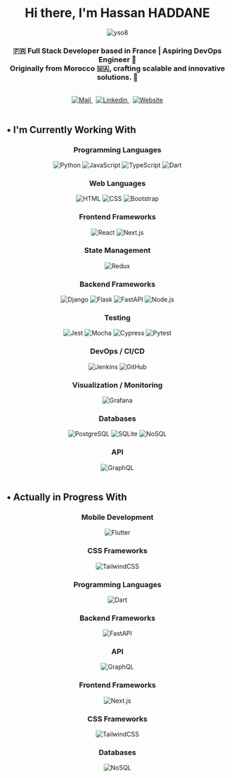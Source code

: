 <div align="center">
  <h1>Hi there, I'm Hassan HADDANE</h1>
</div>

<div align="center"> 
  <img src="https://komarev.com/ghpvc/?username=hassanhaddane&label=.Views&color=736751&style=for-the-badge" alt="yso8" /> 
</div>

<h3 align="center">🇫🇷 Full Stack Developer based in France | Aspiring DevOps Engineer 🌟
  <br>
Originally from Morocco 🇲🇦, crafting scalable and innovative solutions. 🚀</h3>

<br>

<div align="center">
  <a href="mailto:hassanhaddane33s@gmail.com" target="_blank" rel="noreferrer">
    <img alt="Mail" src="https://img.shields.io/badge/Gmail-D14836?style=for-the-badge&logo=gmail&logoColor=white"/>
  </a>
  &nbsp;
  <a href="https://www.linkedin.com/in/hassanhaddane/" target="_blank" rel="noreferrer">
    <img alt="Linkedin" src="https://img.shields.io/badge/LinkedIn-0077B5?style=for-the-badge&logo=linkedin&logoColor=white" />
  </a>
  &nbsp;
  <a href="https://www.hassanhaddane.com" target="_blank" rel="noreferrer">
    <img alt="Website" src="https://img.shields.io/badge/My.portfolio-D6CAB1?style=for-the-badge&logo=readme&logoColor=white" />
  </a>
</div>

<br>

<h2 align="left">• I'm Currently Working With</h2>

<div align="center">
  <!-- Programming Languages -->
  <h3>Programming Languages</h3>
  <img alt="Python" src="https://img.shields.io/badge/Python-3776AB.svg?style=for-the-badge&logo=python&logoColor=white">
  <img alt="JavaScript" src="https://img.shields.io/badge/JavaScript-F7DF1E.svg?style=for-the-badge&logo=javascript&logoColor=black">
  <img alt="TypeScript" src="https://img.shields.io/badge/TypeScript-007ACC.svg?style=for-the-badge&logo=typescript&logoColor=white">
  <img alt="Dart" src="https://img.shields.io/badge/Dart-0175C2.svg?style=for-the-badge&logo=dart&logoColor=white">

  <!-- Web Languages -->
  <h3>Web Languages</h3>
  <img alt="HTML" src="https://img.shields.io/badge/HTML5-E34F26.svg?style=for-the-badge&logo=html5&logoColor=white">
  <img alt="CSS" src="https://img.shields.io/badge/CSS3-1572B6.svg?style=for-the-badge&logo=css3&logoColor=white">
  <img alt="Bootstrap" src="https://img.shields.io/badge/Bootstrap-7952B3.svg?style=for-the-badge&logo=bootstrap&logoColor=white">

  <!-- Frontend Frameworks -->
  <h3>Frontend Frameworks</h3>
  <img alt="React" src="https://img.shields.io/badge/React-61DAFB.svg?style=for-the-badge&logo=react&logoColor=black">
  <img alt="Next.js" src="https://img.shields.io/badge/Next.js-000000.svg?style=for-the-badge&logo=nextdotjs&logoColor=white">

  <!-- State Management -->
  <h3>State Management</h3>
  <img alt="Redux" src="https://img.shields.io/badge/Redux-764ABC.svg?style=for-the-badge&logo=redux&logoColor=white">

  <!-- Backend Frameworks -->
  <h3>Backend Frameworks</h3>
  <img alt="Django" src="https://img.shields.io/badge/Django-092E20.svg?style=for-the-badge&logo=django&logoColor=white">
  <img alt="Flask" src="https://img.shields.io/badge/Flask-000000.svg?style=for-the-badge&logo=flask&logoColor=white">
  <img alt="FastAPI" src="https://img.shields.io/badge/FastAPI-009688.svg?style=for-the-badge&logo=fastapi&logoColor=white">
  <img alt="Node.js" src="https://img.shields.io/badge/Node.js-339933.svg?style=for-the-badge&logo=nodedotjs&logoColor=white">

  <!-- Testing -->
  <h3>Testing</h3>
  <img alt="Jest" src="https://img.shields.io/badge/Jest-C21325.svg?style=for-the-badge&logo=jest&logoColor=white">
  <img alt="Mocha" src="https://img.shields.io/badge/Mocha-8D6748.svg?style=for-the-badge&logo=mocha&logoColor=white">
  <img alt="Cypress" src="https://img.shields.io/badge/Cypress-17202C.svg?style=for-the-badge&logo=cypress&logoColor=white">
  <img alt="Pytest" src="https://img.shields.io/badge/Pytest-0A9EDC.svg?style=for-the-badge&logo=python&logoColor=white">

  <!-- DevOps / CI/CD -->
  <h3>DevOps / CI/CD</h3>
  <img alt="Jenkins" src="https://img.shields.io/badge/Jenkins-D24939.svg?style=for-the-badge&logo=jenkins&logoColor=white">
  <img alt="GitHub" src="https://img.shields.io/badge/GitHub-181717.svg?style=for-the-badge&logo=github&logoColor=white">

  <!-- Visualization / Monitoring -->
  <h3>Visualization / Monitoring</h3>
  <img alt="Grafana" src="https://img.shields.io/badge/Grafana-F46800.svg?style=for-the-badge&logo=grafana&logoColor=white">

  <!-- Databases -->
  <h3>Databases</h3>
  <img alt="PostgreSQL" src="https://img.shields.io/badge/PostgreSQL-4169E1.svg?style=for-the-badge&logo=postgresql&logoColor=white">
  <img alt="SQLite" src="https://img.shields.io/badge/SQLite-003B57.svg?style=for-the-badge&logo=sqlite&logoColor=white">
  <img alt="NoSQL" src="https://img.shields.io/badge/NoSQL-00E676.svg?style=for-the-badge&logo=nosql&logoColor=white">

  <!-- API -->
  <h3>API</h3>
  <img alt="GraphQL" src="https://img.shields.io/badge/GraphQL-E10098.svg?style=for-the-badge&logo=graphql&logoColor=white">
</div>

<br>

<h2 align="left">• Actually in Progress With</h2>

<div align="center">
  <!-- Mobile Development -->
  <h3>Mobile Development</h3>
  <img alt="Flutter" src="https://img.shields.io/badge/Flutter-02569B.svg?style=for-the-badge&logo=flutter&logoColor=white">

  <!-- CSS Frameworks -->
  <h3>CSS Frameworks</h3>
  <img alt="TailwindCSS" src="https://img.shields.io/badge/Tailwind_CSS-06B6D4.svg?style=for-the-badge&logo=tailwindcss&logoColor=white">
</div>
<div align="center">
  <!-- Programming Languages -->
  <h3>Programming Languages</h3>
  <img alt="Dart" src="https://img.shields.io/badge/Dart-0175C2.svg?style=for-the-badge&logo=dart&logoColor=white">

  <!-- Backend Frameworks -->
  <h3>Backend Frameworks</h3>
  <img alt="FastAPI" src="https://img.shields.io/badge/FastAPI-009688.svg?style=for-the-badge&logo=fastapi&logoColor=white">

  <!-- API -->
  <h3>API</h3>
  <img alt="GraphQL" src="https://img.shields.io/badge/GraphQL-E10098.svg?style=for-the-badge&logo=graphql&logoColor=white">

  <!-- Frontend Frameworks -->
  <h3>Frontend Frameworks</h3>
  <img alt="Next.js" src="https://img.shields.io/badge/Next.js-000000.svg?style=for-the-badge&logo=nextdotjs&logoColor=white">

  <!-- CSS Frameworks -->
  <h3>CSS Frameworks</h3>
  <img alt="TailwindCSS" src="https://img.shields.io/badge/Tailwind_CSS-06B6D4.svg?style=for-the-badge&logo=tailwindcss&logoColor=white">

  <!-- Databases -->
  <h3>Databases</h3>
  <img alt="NoSQL" src="https://img.shields.io/badge/NoSQL-00E676.svg?style=for-the-badge&logo=nosql&logoColor=white">
</div>
